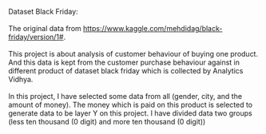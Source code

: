 Dataset Black Friday:<br/>  
The original data from https://www.kaggle.com/mehdidag/black-friday/version/1#. 
<br/> 
<br/> 
This project is about analysis of customer behaviour of buying one product. And this data is kept from the customer purchase behaviour against in different product of dataset black friday which is collected by Analytics Vidhya.  
<br/> 
In this project, I have selected some data from all (gender, city, and the amount of money). The money which is paid on this product is selected to generate data to be layer Y on this project. I have divided data two groups (less ten thousand (0 digit) and more ten thousand (0 digit))
<br/> 
